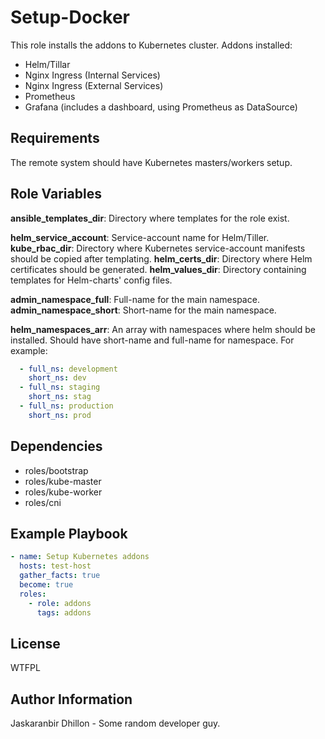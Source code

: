 Setup-Docker
=========

This role installs the addons to Kubernetes cluster. Addons installed:

* Helm/Tillar
* Nginx Ingress (Internal Services)
* Nginx Ingress (External Services)
* Prometheus
* Grafana (includes a dashboard, using Prometheus as DataSource)

Requirements
------------

The remote system should have Kubernetes masters/workers setup.

Role Variables
--------------

**ansible_templates_dir**: Directory where templates for the role exist.

**helm_service_account**: Service-account name for Helm/Tiller.
**kube_rbac_dir**: Directory where Kubernetes service-account manifests should be copied after templating.
**helm_certs_dir**: Directory where Helm certificates should be generated.
**helm_values_dir**: Directory containing templates for Helm-charts' config files.

**admin_namespace_full**: Full-name for the main namespace.
**admin_namespace_short**: Short-name for the main namespace.

**helm_namespaces_arr**: An array with namespaces where helm should be installed. Should have short-name and full-name for namespace. For example:

```YAML
  - full_ns: development
    short_ns: dev
  - full_ns: staging
    short_ns: stag
  - full_ns: production
    short_ns: prod
```

Dependencies
------------

* roles/bootstrap
* roles/kube-master
* roles/kube-worker
* roles/cni

Example Playbook
----------------

```yaml
- name: Setup Kubernetes addons
  hosts: test-host
  gather_facts: true
  become: true
  roles:
    - role: addons
      tags: addons
```

License
-------

WTFPL

Author Information
------------------

Jaskaranbir Dhillon - Some random developer guy.
